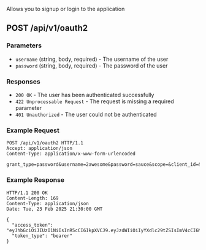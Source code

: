 Allows you to signup or login to the application

## POST /api/v1/oauth2

### Parameters

- `username` (string, body, required) - The username of the user
- `password` (string, body, required) - The password of the user

### Responses

- `200 OK` - The user has been authenticated successfully
- `422 Unprocessable Request` - The request is missing a required parameter
- `401 Unauthorized` - The user could not be authenticated

### Example Request
```http
POST /api/v1/oauth2 HTTP/1.1
Accept: application/json
Content-Type: application/x-www-form-urlencoded

grant_type=password&username=2awesome&password=sauce&scope=&client_id=&client_secret=
```

### Example Response

```http
HTTP/1.1 200 OK
Content-Length: 169
Content-Type: application/json
Date: Tue, 23 Feb 2025 21:30:00 GMT

{
  "access_token": "eyJhbGciOiJIUzI1NiIsInR5cCI6IkpXVCJ9.eyJzdWIiOiIyYXdlc29tZSIsImV4cCI6MTc0MDI2MTM5OH0.g1hm6YRglfpG2MMiZRg8kF2Mh0ezfdlV7IeNC6qz_H8",
  "token_type": "bearer"
}
```
